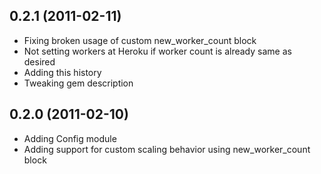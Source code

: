 ## 0.2.1 (2011-02-11)

* Fixing broken usage of custom new_worker_count block
* Not setting workers at Heroku if worker count is already same as desired
* Adding this history
* Tweaking gem description

## 0.2.0 (2011-02-10)

* Adding Config module
* Adding support for custom scaling behavior using new_worker_count block
